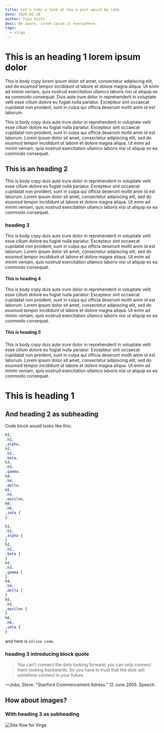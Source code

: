 ```yaml
---
title: Let's take a look at how a post would be like
date: 2020-02-28
author: Yuya Saito
desc: Be aware, lorem ipsum is everywhere.
tags:
  - virga
---
```


# This is an heading 1 lorem ipsum dolor

This is body copy lorem ipsum dolor sit amet, consectetur adipiscing elit, sed do eiusmod tempor incididunt ut labore et dolore magna aliqua. Ut enim ad minim veniam, quis nostrud exercitation ullamco laboris nisi ut aliquip ex ea commodo consequat. Duis aute irure dolor in reprehenderit in voluptate velit esse cillum dolore eu fugiat nulla pariatur. Excepteur sint occaecat cupidatat non proident, sunt in culpa qui officia deserunt mollit anim id est laborum.

This is body copy duis aute irure dolor in reprehenderit in voluptate velit esse cillum dolore eu fugiat nulla pariatur. Excepteur sint occaecat cupidatat non proident, sunt in culpa qui officia deserunt mollit anim id est laborum. Lorem ipsum dolor sit amet, consectetur adipiscing elit, sed do eiusmod tempor incididunt ut labore et dolore magna aliqua. Ut enim ad minim veniam, quis nostrud exercitation ullamco laboris nisi ut aliquip ex ea commodo consequat.

## This is an heading 2

This is body copy duis aute irure dolor in reprehenderit in voluptate velit esse cillum dolore eu fugiat nulla pariatur. Excepteur sint occaecat cupidatat non proident, sunt in culpa qui officia deserunt mollit anim id est laborum. Lorem ipsum dolor sit amet, consectetur adipiscing elit, sed do eiusmod tempor incididunt ut labore et dolore magna aliqua. Ut enim ad minim veniam, quis nostrud exercitation ullamco laboris nisi ut aliquip ex ea commodo consequat.

### heading 3

This is body copy duis aute irure dolor in reprehenderit in voluptate velit esse cillum dolore eu fugiat nulla pariatur. Excepteur sint occaecat cupidatat non proident, sunt in culpa qui officia deserunt mollit anim id est laborum. Lorem ipsum dolor sit amet, consectetur adipiscing elit, sed do eiusmod tempor incididunt ut labore et dolore magna aliqua. Ut enim ad minim veniam, quis nostrud exercitation ullamco laboris nisi ut aliquip ex ea commodo consequat.

#### This is heading 4

This is body copy duis aute irure dolor in reprehenderit in voluptate velit esse cillum dolore eu fugiat nulla pariatur. Excepteur sint occaecat cupidatat non proident, sunt in culpa qui officia deserunt mollit anim id est laborum. Lorem ipsum dolor sit amet, consectetur adipiscing elit, sed do eiusmod tempor incididunt ut labore et dolore magna aliqua. Ut enim ad minim veniam, quis nostrud exercitation ullamco laboris nisi ut aliquip ex ea commodo consequat.

##### This is heading 5

This is body copy duis aute irure dolor in reprehenderit in voluptate velit esse cillum dolore eu fugiat nulla pariatur. Excepteur sint occaecat cupidatat non proident, sunt in culpa qui officia deserunt mollit anim id est laborum. Lorem ipsum dolor sit amet, consectetur adipiscing elit, sed do eiusmod tempor incididunt ut labore et dolore magna aliqua. Ut enim ad minim veniam, quis nostrud exercitation ullamco laboris nisi ut aliquip ex ea commodo consequat.

# This is heading 1

## And heading 2 as subheading

Code block would looks like this:

```css
h1,
.h1,
.alpha,
h2,
.h2,
.beta,
h3,
.h3,
.gamma,
h4,
.h4,
.delta,
h5,
.h5,
.epsilon,
h6,
.h6,
.zeta {
}

h1,
.h1,
.alpha {
}
h2,
.h2,
.beta {
}
h3,
.h3,
.gamma {
}
h4,
.h4,
.delta {
}
h5,
.h5,
.epsilon {
}
h6,
.h6,
.zeta {
}
```

and here is `inline code`.

### heading 3 introducing block quote

> You can't connect the dots looking forward; you can only connect them looking backwards. So you have to trust that the dots will somehow connect in your future.

—Jobs, Steve. "Stanford Commencement Adress." 12 June 2005. Speech.

## How about images?

### With heading 3 as subheading

![Site flow for Virga](/images/varga-site-flow.png 'This is a site flow for Varga')
